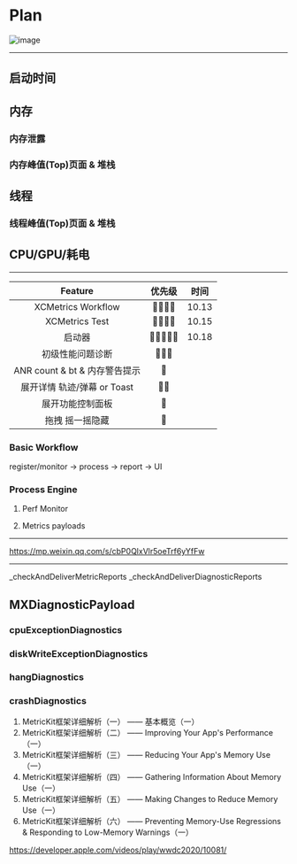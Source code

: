 # Plan

![image](https://mmbiz.qpic.cn/mmbiz_jpg/M54fjP2zXtFcEiahyfjOCybpKcIPmqKb5N1Da700VAY0Kf2H9k7zLkhCzw5kK93UujOAZiaqI33m3X2gUkzD8IYA/0?wx_fmt=jpeg)

---

## 启动时间
## 内存
### 内存泄露
### 内存峰值(Top)页面 & 堆栈
## 线程
###  线程峰值(Top)页面 & 堆栈
## CPU/GPU/耗电

---

| Feature | 优先级 | 时间 |
| :-: | :-: |:-: |
| XCMetrics Workflow | 🌟🌟🌟🌟| 10.13 |
| XCMetrics Test | 🌟🌟🌟🌟| 10.15 |
| 启动器 | 🌟🌟🌟🌟🌟 | 10.18 |
| 初级性能问题诊断 | 🌟🌟🌟 | |
| ANR count & bt & 内存警告提示  | 🌟| |
|  展开详情 轨迹/弹幕 or Toast   | 🌟🌟| |
| 展开功能控制面板  | 🌟| |
| 拖拽 摇一摇隐藏 | 🌟| |

### Basic Workflow

register/monitor -> process -> report -> UI 

### Process Engine

1. Perf Monitor

2. Metrics payloads
                    
                      
---
https://mp.weixin.qq.com/s/cbP0QlxVlr5oeTrf6yYfFw

---

_checkAndDeliverMetricReports
_checkAndDeliverDiagnosticReports

## MXDiagnosticPayload
### cpuExceptionDiagnostics
### diskWriteExceptionDiagnostics
### hangDiagnostics
### crashDiagnostics 

1. MetricKit框架详细解析（一） —— 基本概览（一）
2. MetricKit框架详细解析（二） —— Improving Your App's Performance（一）
3. MetricKit框架详细解析（三） —— Reducing Your App's Memory Use（一）
4. MetricKit框架详细解析（四） —— Gathering Information About Memory Use（一）
5. MetricKit框架详细解析（五） —— Making Changes to Reduce Memory Use（一）
6. MetricKit框架详细解析（六） —— Preventing Memory-Use Regressions & Responding to Low-Memory Warnings（一）

https://developer.apple.com/videos/play/wwdc2020/10081/


